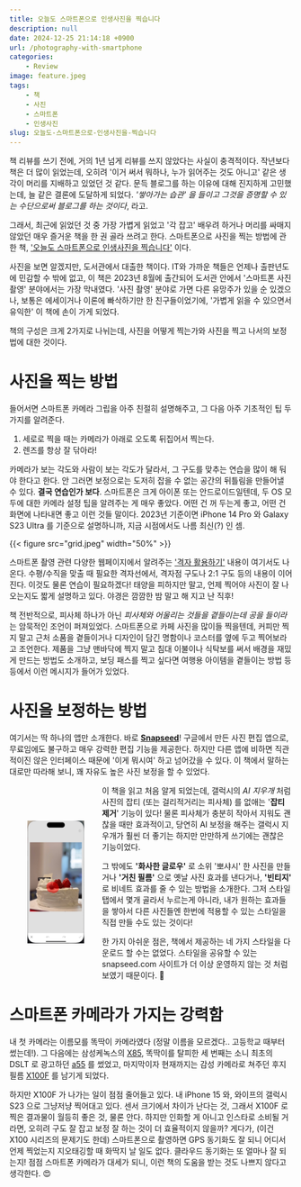 ```yaml
---
title: 오늘도 스마트폰으로 인생사진을 찍습니다
description: null
date: 2024-12-25 21:14:18 +0900
url: /photography-with-smartphone
categories:
    - Review
image: feature.jpeg
tags:
    - 책
    - 사진
    - 스마트폰
    - 인생사진
slug: 오늘도-스마트폰으로-인생사진을-찍습니다
---
```



책 리뷰를 쓰기 전에, 거의 1년 넘게 리뷰를 쓰지 않았다는 사실이 충격적이다. 작년보다 책은 더 많이 읽었는데, 오히려 '이거 써서 뭐하나, 누가 읽어주는 것도 아니고' 같은 생각이 머리를 지배하고 있었던 것 같다. 문득 블로그를 하는 이유에 대해 진지하게 고민했는데, 늘 같은 결론에 도달하게 되었다. _'쌓아가는 습관' 을 들이고 그것을 증명할 수 있는 수단으로써 블로그를 하는 것이다_, 라고. 

그래서, 최근에 읽었던 것 중 가장 가볍게 읽었고 '각 잡고' 배우려 하거나 머리를 싸매지 않았던 매우 즐거운 책을 한 권 골라 쓰려고 한다. 스마트폰으로 사진을 찍는 방법에 관한 책, ['오늘도 스마트폰으로 인생사진을 찍습니다'](https://www.yes24.com/Product/Goods/120257426) 이다.

사진을 보면 알겠지만, 도서관에서 대출한 책이다. IT와 가까운 책들은 언제나 출판년도에 민감할 수 밖에 없고, 이 책은 2023년 8월에 출간되어 도서관 안에서 '스마트폰 사진 촬영' 분야에서는 가장 막내였다. '사진 촬영' 분야로 가면 다른 유망주가 있을 순 있겠으나, 보통은 에세이거나 이론에 빠삭하기만 한 친구들이었기에, '가볍게 읽을 수 있으면서 유익한' 이 책에 손이 가게 되었다.

책의 구성은 크게 2가지로 나뉘는데, 사진을 어떻게 찍는가와 사진을 찍고 나서의 보정법에 대한 것이다. 

# 사진을 찍는 방법

들어서면 스마트폰 카메라 그립을 아주 친절히 설명해주고, 그 다음 아주 기초적인 팁 두 가지를 알려준다. 

1. 세로로 찍을 때는 카메라가 아래로 오도록 뒤집어서 찍는다. 
2. 렌즈를 항상 잘 닦아라!

카메라가 보는 각도와 사람이 보는 각도가 달라서, 그 구도를 맞추는 연습을 많이 해 둬야 한다고 한다. 안 그러면 보정으로는 도저히 잡을 수 없는 공간의 뒤틀림을 만들어낼 수 있다. **결국 연습인가 보다**. 스마트폰은 크게 아이폰 또는 안드로이드일텐데, 두 OS 모두에 대한 카메라 설정 팁을 알려주는 게 매우 좋았다. 어떤 건 꺼 두는게 좋고, 어떤 건 화면에 나타내면 좋고 이런 것들 말이다. 2023년 기준이면 iPhone 14 Pro 와 Galaxy S23 Ultra 를 기준으로 설명하니까, 지금 시점에서도 나름 최신(?) 인 셈.

{{< figure src="grid.jpeg" width="50%" >}}

스마트폰 촬영 관련 다양한 웹페이지에서 알려주는 ['격자 활용하기'](https://www.banronbodo.com/news/articleView.html?idxno=22994) 내용이 여기서도 나온다. 수평/수직을 맞출 때 필요한 격자선에서, 격자점 구도나 2:1 구도 등의 내용이 이어진다. 이것도 물론 연습이 필요하겠다! 태양을 피하지만 말고, 언제 찍어야 사진이 잘 나오는지도 짧게 설명하고 있다. 야경은 깜깜한 밤 말고 해 지고 난 직후!

책 전반적으로, 피사체 하나가 아닌 _피사체와 어울리는 것들을 곁들이는데 공을 들이라_ 는 암묵적인 조언이 퍼져있었다. 스마트폰으로 카페 사진을 많이들 찍을텐데, 커피만 찍지 말고 근처 소품을 곁들이거나 디자인이 담긴 명함이나 코스터를 옆에 두고 찍어보라고 조언한다. 제품을 그냥 맨바닥에 찍지 말고 침대 이불이나 식탁보를 써서 배경을 재밌게 만드는 방법도 소개하고, 보딩 패스를 찍고 싶다면 여행용 아이템을 곁들이는 방법 등등에서 이런 메시지가 들어가 있었다. 

# 사진을 보정하는 방법

여기서는 딱 하나의 앱만 소개한다. 바로 **[Snapseed](https://play.google.com/store/apps/details?id=com.niksoftware.snapseed&hl=ko)**! 구글에서 만든 사진 편집 앱으로, 무료임에도 불구하고 매우 강력한 편집 기능을 제공한다. 하지만 다른 앱에 비하면 직관적이진 않은 인터페이스 때문에 '이게 뭐시여' 하고 넘어갔을 수 있다. 이 책에서 말하는 대로만 따라해 보니, 꽤 자유도 높은 사진 보정을 할 수 있었다.

<img loading="lazy" src="cake-delete.jpg" width="20%" style="float: left; margin: 4rem 2rem;">

이 책을 읽고 처음 알게 되었는데, 갤럭시의 _AI 지우개_ 처럼 사진의 잡티 (또는 걸리적거리는 피사체) 를 없애는 '**잡티 제거**' 기능이 있다! 물론 피사체가 충분히 작아서 지워도 괜찮을 때만 효과적이고, 당연히 AI 보정을 해주는 갤럭시 지우개가 훨씬 더 좋기는 하지만 만만하게 쓰기에는 괜찮은 기능이었다. 

그 밖에도 **'화사한 글로우'** 로 소위 '뽀샤시' 한 사진을 만들거나 **'거친 필름'** 으로 옛날 사진 효과를 낸다거나, **'빈티지'** 로 비네트 효과를 줄 수 있는 방법을 소개한다. 그저 스타일 탭에서 몇개 골라서 누르는게 아니라, 내가 원하는 효과들을 쌓아서 다른 사진들엔 한번에 적용할 수 있는 스타일을 직접 만들 수도 있는 것이다! 

한 가지 아쉬운 점은, 책에서 제공하는 네 가지 스타일을 다운로드 할 수는 없었다. 스타일을 공유할 수 있는 snapseed.com 사이트가 더 이상 운영하지 않는 것 처럼 보였기 때문이다. 🥲

# 스마트폰 카메라가 가지는 강력함

내 첫 카메라는 이름모를 똑딱이 카메라였다 (정말 이름을 모르겠다.. 고등학교 때부터 썼는데!). 그 다음에는 삼성케녹스의 [X85](https://prod.danawa.com/info/?pcode=142494), 똑딱이를 탈피한 세 번째는 소니 최초의 DSLT 로 광고하던 [a55](https://prod.danawa.com/info/?pcode=1167754) 를 썼었고, 마지막이자 현재까지는 감성 카메라로 쳐주던 후지필름 [X100F](https://prod.danawa.com/info/?pcode=5137185) 를 남기게 되었다. 

하지만 X100F 가 나가는 일이 점점 줄어들고 있다. 내 iPhone 15 와, 와이프의 갤럭시 S23 으로 그냥저냥 찍어대고 있다. 센서 크기에서 차이가 난다는 것, 그래서 X100F 로 찍은 결과물이 월등히 좋은 것, 물론 안다. 하지만 인화할 게 아니고 인스타로 소비될 거라면, 오히려 구도 잘 잡고 보정 잘 하는 것이 더 효율적이지 않을까? 게다가, (이건 X100 시리즈의 문제기도 한데) 스마트폰으로 촬영하면 GPS 동기화도 잘 되니 어디서 언제 찍었는지 지오태깅할 때 화딱지 날 일도 없다. 클라우드 동기화는 또 얼마나 잘 되는지! 점점 스마트폰 카메라가 대세가 되니, 이런 책의 도움을 받는 것도 나쁘지 않다고 생각한다. 😍


